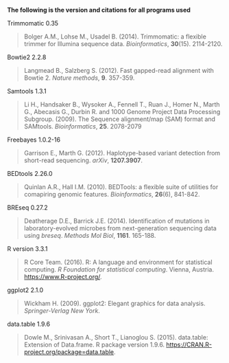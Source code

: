 **The following is the version and citations for all programs used**

Trimmomatic 0.35
> Bolger A.M., Lohse M., Usadel B. (2014). Trimmomatic: a flexible trimmer for Illumina sequence data. *Bioinformatics*, **30**(15). 2114-2120.

Bowtie2 2.2.8
> Langmead B., Salzberg S. (2012). Fast gapped-read alignment with Bowtie 2. *Nature methods*, **9**. 357-359.

Samtools 1.3.1
> Li H., Handsaker B., Wysoker A., Fennell T., Ruan J., Homer N., Marth G., Abecasis G., Durbin R. and 1000 Genome Project Data Processing Subgroup. (2009). The Sequence alignment/map (SAM) format and SAMtools. *Bioinformatics*, **25**. 2078-2079

Freebayes 1.0.2-16
> Garrison E., Marth G. (2012). Haplotype-based variant detection from short-read sequencing. *arXiv*, **1207.3907**.

BEDtools 2.26.0
> Quinlan A.R., Hall I.M. (2010). BEDTools: a flexible suite of utilities for comapiring genomic features. *Bioinformatics*, **26**(6), 841-842.

BREseq 0.27.2
> Deatherage D.E., Barrick J.E. (2014). Identification of mutations in laboratory-evolved microbes from next-generation sequencing data using *breseq*. *Methods Mol Biol*, **1161**. 165-188.

R version 3.3.1
> R Core Team. (2016). R: A language and environment for statistical computing. *R Foundation for statistical computing*. Vienna, Austria. https://www.R-project.org/.

ggplot2 2.1.0
> Wickham H. (2009). ggplot2: Elegant graphics for data analysis. *Springer-Verlag New York*.

data.table 1.9.6
> Dowle M., Srinivasan A., Short T., Lianoglou S. (2015). data.table: Extension of Data.frame. R package version 1.9.6. https://CRAN.R-project.org/package=data.table.



